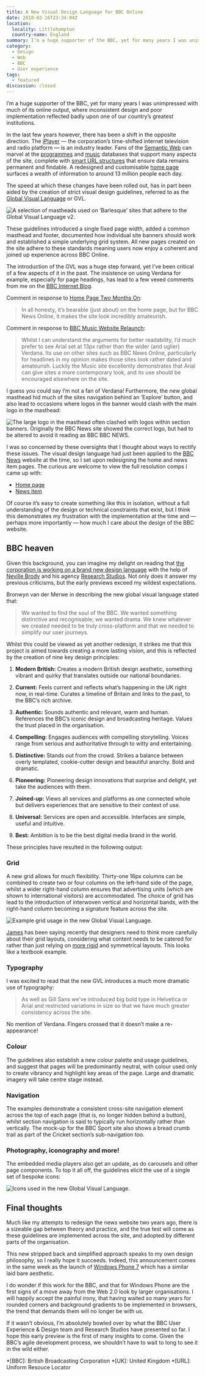 ```yaml
---
title: A New Visual Design Language for BBC Online
date: 2010-02-16T23:34:04Z
location:
  locality: Littlehampton
  country-name: England
summary: I’m a huge supporter of the BBC, yet for many years I was unimpressed with much of it’s online output, where inconsistent design and poor implementation reflected badly upon one of our country’s greatest institutions.
category:
  - Design
  - Web
  - BBC
  - User experience
tags:
  - featured
discussion: closed
---
```

I’m a huge supporter of the BBC, yet for many years I was unimpressed with much of its online output, where inconsistent design and poor implementation reflected badly upon one of our country’s greatest institutions.

In the last few years however, there has been a shift in the opposite direction. The [iPlayer][1] — the corporation’s time-shifted internet television and radio platform — is an industry leader. Fans of the [Semantic Web][2] can marvel at the [programmes][3] and [music][4] databases that support many aspects of the site, complete with [smart URL structures][5] that ensure data remains permanent and findable. A redesigned and customisable [home page][6] surfaces a wealth of information to around 13 million people each day.

The speed at which these changes have been rolled out, has in part been aided by the creation of strict visual design guidelines, referred to as the [Global Visual Language][7] or GVL.

![](mastheads.jpg 'A selection of mastheads used on ‘Barlesque’ sites that adhere to the Global Visual Language v2.')

These guidelines introduced a single fixed page width, added a common masthead and footer, documented how individual site banners should work and established a simple underlying grid system. All new pages created on the site adhere to these standards meaning users now enjoy a coherent and joined up experience across BBC Online.

The introduction of the GVL was a huge step forward, yet I’ve been critical of a few aspects of it in the past. The insistence on using Verdana for example, especially for page headings, has lead to a few vexed comments from me on the [BBC Internet Blog][8].

Comment in response to [Home Page Two Months On][9]:

> In all honesty, it’s bearable (just about) on the home page, but for BBC News Online, it makes the site look incredibly amateurish.

Comment in response to [BBC Music Website Relaunch][10]:

> Whilst I can understand the arguments for better readability, I’d much prefer to see Arial set at 13px rather than the wider (and uglier) Verdana. Its use on other sites such as BBC News Online, particularly for headlines in my opinion makes those sites look rather dated and amateurish. Luckily the Music site excellently demonstrates that Arial can give sites a more contemporary look, and its use should be encouraged elsewhere on the site.

I guess you could say I’m not a fan of Verdana! Furthermore, the new global masthead hid much of the sites navigation behind an ‘Explore’ button, and also lead to occasions where logos in the banner would clash with the main logo in the masthead:

![](masthead_news.png 'The large logo in the masthead often clashed with logos within section banners. Originally the BBC News site showed the correct logo, but had to be altered to avoid it reading as BBC BBC NEWS.')

I was so concerned by these oversights that I thought about ways to rectify these issues. The visual design language had just been applied to the [BBC News][11] website at the time, so I set upon redesigning the home and news item pages. The curious are welcome to view the full resolution comps I came up with:

* [Home page][12]
* [News item][13]

Of course it’s easy to create something like this in isolation, without a full understanding of the design or technical constraints that exist, but I think this demonstrates my frustration with the implementation at the time and — perhaps more importantly — how much I care about the design of the BBC website.

## BBC heaven

Given this background, you can imagine my delight on reading that [the corporation is working on a brand new design language][14] with the help of [Neville Brody][15] and his agency [Research Studios][16]. Not only does it answer my previous criticisms, but the early previews exceed my wildest expectations.

Bronwyn van der Merwe in describing the new global visual language stated that:

> We wanted to find the soul of the BBC. We wanted something distinctive and recognisable; we wanted drama. We knew whatever we created needed to be truly cross-platform and that we needed to simplify our user journeys.

Whilst this could be viewed as yet another redesign, it strikes me that this project is aimed towards creating a more lasting vision, and this is reflected by the creation of nine key design principles:

1. **Modern British:** Creates a modern British design aesthetic, something vibrant and quirky that translates outside our national boundaries.

2. **Current:** Feels current and reflects what’s happening in the UK right now, in real-time. Curates a timeline of Britain and links to the past, to the BBC’s rich archive.

3. **Authentic:** Sounds authentic and relevant, warm and human. References the BBC’s iconic design and broadcasting heritage. Values the trust placed in the organisation.

4. **Compelling:** Engages audiences with compelling storytelling. Voices range from serious and authoritative through to witty and entertaining.

5. **Distinctive:** Stands out from the crowd. Strikes a balance between overly templated, cookie-cutter design and beautiful anarchy. Bold and dramatic.

6. **Pioneering:** Pioneering design innovations that surprise and delight, yet take the audiences with them.

7. **Joined-up:** Views all services and platforms as one connected whole but delivers experiences that are sensitive to their context of use.

8. **Universal:** Services are open and accessible. Interfaces are simple, useful and intuitive.

9. **Best:** Ambition is to be the best digital media brand in the world.

These principles have resulted in the following output:

### Grid

A new grid allows for much flexibility. Thirty-one 16px columns can be combined to create two or four columns on the left-hand side of the page, whilst a wider right-hand column ensures that advertising units (which are shown to international visitors) are accommodated. The choice of grid has lead to the introduction of interwoven vertical and horizontal bands, with the right-hand column becoming a signature feature across the site.

![](grid.jpg 'Example grid usage in the new Global Visual Language.')

[James][17] has been saying recently that designers need to think more carefully about their grid layouts, considering what content needs to be catered for rather than just relying on [more rigid][18] and symmetrical layouts. This looks like a textbook example.

### Typography

I was excited to read that the new GVL introduces a much more dramatic use of typography:

> As well as Gill Sans we’ve introduced big bold type in Helvetica or Arial and restricted variations in size so that we have much greater consistency across the site.

No mention of Verdana. Fingers crossed that it doesn’t make a re-appearance!

### Colour

The guidelines also establish a new colour palette and usage guidelines, and suggest that pages will be predominantly neutral, with colour used only to create vibrancy and highlight key areas of the page. Large and dramatic imagery will take centre stage instead.

### Navigation

The examples demonstrate a consistent cross-site navigation element across the top of each page (that is, no longer hidden behind a button), whilst section navigation is said to typically run horizontally rather than vertically. The mock-up for the BBC Sport site also shows a bread crumb trail as part of the Cricket section’s sub-navigation too.

### Photography, iconography and more!

The embedded media players also get an update, as do carousels and other page components. To top it all off, the guidelines elicit the use of a single set of bespoke icons:

![](icons.png 'Icons used in the new Global Visual Language.')

## Final thoughts

Much like my attempts to redesign the news website two years ago, there is a sizeable gap between theory and practice, and the true test will come as these guidelines are implemented across the site, and adopted by different parts of the organisation.

This new stripped back and simplified approach speaks to my own design philosophy, so I really hope it succeeds. Indeed, this announcement comes in the same week as the launch of [Windows Phone 7][19] which has a similar laid bare aesthetic.

I do wonder if this work for the BBC, and that for Windows Phone are the first signs of a move away from the Web 2.0 look by larger organisations. I will happily accept the painful irony, that having waited so many years for rounded corners and background gradients to be implemented in browsers, the trend that demands them will no longer be with us.

If it wasn’t obvious, I’m absolutely bowled over by what the BBC User Experience & Design team and Research Studios have presented so far. I hope this early preview is the first of many insights to come. Given the BBC’s agile development process, we shouldn’t have to wait to long to see it in the wild either.

[1]: https://www.bbc.co.uk/iplayer
[2]: http://semanticweb.org/
[3]: https://www.bbc.co.uk/programmes
[4]: https://www.bbc.co.uk/music
[5]: /2009/12/urls_matter
[6]: https://www.bbc.co.uk/
[7]: https://www.bbc.co.uk/guidelines/futuremedia/desed/visual_language.shtml
[8]: https://www.bbc.co.uk/blogs/bbcinternet/
[9]: https://www.bbc.co.uk/blogs/bbcinternet/2008/04/home_page_two_months_on.html
[10]: https://www.bbc.co.uk/blogs/bbcinternet/2009/03/bbc_music_website_relaunch.html
[11]: http://news.bbc.co.uk/
[12]: bbc_news_redesign_home.png
[13]: bbc_news_redesign_story.png
[14]: https://www.bbc.co.uk/blogs/bbcinternet/2010/02/a_new_global_visual_language_f.html
[15]: https://en.wikipedia.org/wiki/Neville_Brody
[16]: http://www.researchstudios.com/
[17]: https://twitter.com/jvbates
[18]: https://960.gs
[19]: http://www.engadget.com/2010/02/15/windows-phone-7-series-hands-on-and-impressions

*[BBC]: British Broadcasting Corporation
*[UK]: United Kingdom
*[URL]: Uniform Resouce Locator
